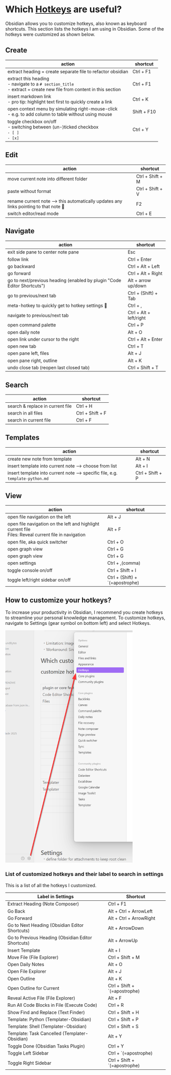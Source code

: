 # Which [Hotkeys](https://help.obsidian.md/hotkeys) are useful?

Obsidian allows you to customize hotkeys, also known as keyboard shortcuts.
This section lists the hotkeys I am using in Obsidian. 
Some of the hotkeys were customized as shown below.

## Create

| action                                                                                                                  | shortcut    |
| ----------------------------------------------------------------------------------------------------------------------- | ----------- |
| extract heading = create separate file to refactor obsidian                                                             | Ctrl + F1   |
| extract this heading<br>\- navigate to a `# section_title`<br>\- extract = create new file from content in this section | Ctrl + F1   |
| insert markdown link<br>\- pro tip: highlight text first to quickly create a link                                       | Ctrl + K    |
| open context menu by simulating right-mouse-click<br>\- e.g. to add column to table without using mouse                 | Shift + F10 |
| toggle checkbox on/off<br>\- switching between (un-)ticked checkbox <br>`- [ ] `<br>`- [x] `                            | Ctrl + Y    |

## Edit

| action                                                                                | shortcut         |
| ------------------------------------------------------------------------------------- | ---------------- |
| move current note into different folder                                               | Ctrl + Shift + M |
| paste without format                                                                  | Ctrl + Shift + V |
| rename current note --> this automatically updates any links pointing to that note 💌 | F2               |
| switch editor/read mode                                                               | Ctrl + E         |

## Navigate

| action                                                                  | shortcut                |
| ----------------------------------------------------------------------- | ----------------------- |
| exit side pane to center note pane                                      | Esc                     |
| follow link                                                             | Ctrl + Enter            |
| go backward                                                             | Ctrl + Alt + Left       |
| go forward                                                              | Ctrl + Alt + Right      |
| go to next/previous heading (enabled by plugin "Code Editor Shortcuts") | Alt + arrow up/down     |
| go to previous/next tab                                                 | Ctrl + (Shift) + Tab    |
| meta-hotkey to quickly get to hotkey settings 🚀                        | Ctrl + ,                |
| navigate to previous/next tab                                           | Ctrl + Alt + left/right |
| open command palette                                                    | Ctrl + P                |
| open daily note                                                         | Alt + O                 |
| open link under cursor to the right                                     | Ctrl + Alt + Enter      |
| open new tab                                                            | Ctrl + T                |
| open pane left, files                                                   | Alt + J                 |
| open pane right, outline                                                | Alt + K                 |
| undo close tab (reopen last closed tab)                                 | Ctrl + Shift + T        |

## Search

| action                           | shortcut         |
| -------------------------------- | ---------------- |
| search & replace in current file | Ctrl + H         |
| search in all files              | Ctrl + Shift + F |
| search in current file           | Ctrl + F         |

## Templates

| action                                                                         | shortcut         |
| ------------------------------------------------------------------------------ | ---------------- |
| create new note from template                                                  | Alt + N          |
| insert template into current note --> choose from list                         | Alt + I          |
| insert template into current note --> specific file, e.g. `template-python.md` | Ctrl + Shift + P |

## View

| action                                                                                                  | shortcut                         |
| ------------------------------------------------------------------------------------------------------- | -------------------------------- |
| open file navigation on the left                                                                        | Alt + J                          |
| open file navigation on the left and highlight current file<br>Files: Reveal current file in navigation | Alt + F                          |
| open file, aka quick switcher                                                                           | Ctrl + O                         |
| open graph view                                                                                         | Ctrl + G                         |
| open graph view                                                                                         | Ctrl + G                         |
| open settings                                                                                           | Ctrl + ,(comma)                  |
| toggle console on/off                                                                                   | Ctrl + Shift + I                 |
| toggle left/right sidebar on/off                                                                        | Ctrl + (Shift) + \`(=apostrophe) |

## How to customize your hotkeys?

To increase your productivity in Obsidian, I recommend you create hotkeys to streamline your personal knowledge management. 
To customize hotkeys, navigate to Settings (gear symbol on bottom left) and select Hotkeys. 

<div><img src="pics/settings-hotkeys.png" width="400"></div>

### List of customized hotkeys and their label to search in settings

This is a list of all the hotkeys I customized. 

| Label in Settings                                  | Shortcut                       |
| -------------------------------------------------- | ------------------------------ |
| Extract Heading (Note Composer)                    | Ctrl + F1                      |
| Go Back                                            | Alt + Ctrl + ArrowLeft         |
| Go Forward                                         | Alt + Ctrl + ArrowRight        |
| Go to Next Heading (Obsidian Editor Shortcuts)     | Alt + ArrowDown                |
| Go to Previous Heading (Obsidian Editor Shortcuts) | Alt + ArrowUp                  |
| Insert Template                                    | Alt + I                        |
| Move File (File Explorer)                          | Ctrl + Shift + M               |
| Open Daily Notes                                   | Alt + O                        |
| Open File Explorer                                 | Alt + J                        |
| Open Outline                                       | Alt + K                        |
| Open Outline for Current                           | Ctrl + Shift + \`(=apostrophe) |
| Reveal Active File (File Explorer)                 | Alt + F                        |
| Run All Code Blocks in File (Execute Code)         | Ctrl + R                       |
| Show Find and Replace (Text Finder)                | Ctrl + Shift + H               |
| Template: Python (Templater-Obsidian)              | Ctrl + Shift + P               |
| Template: Shell (Templater-Obsidian)               | Ctrl + Shift + S               |
| Template: Task Cancelled (Templater-Obsidian)      | Alt + Y                        |
| Toggle Done (Obsidian Tasks Plugin)                | Ctrl + Y                       |
| Toggle Left Sidebar                                | Ctrl + \`(=apostrophe)         |
| Toggle Right Sidebar                               | Ctrl + Shift + \`(=apostrophe) | 
